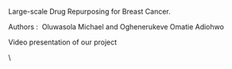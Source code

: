 <!--StartFragment-->

Large-scale Drug Repurposing for Breast Cancer.

Authors :  Oluwasola Michael and Oghenerukeve Omatie Adiohwo

Video presentation of our project

\


<!--EndFragment-->
